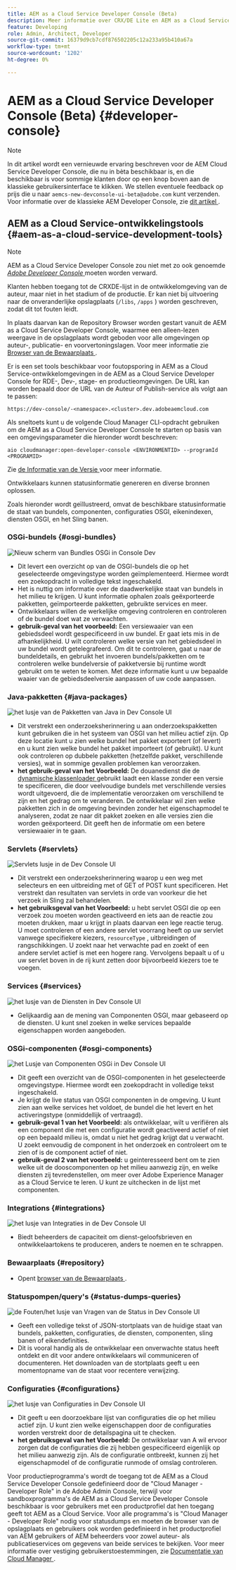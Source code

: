 ```yaml
---
title: AEM as a Cloud Service Developer Console (Beta)
description: Meer informatie over CRX/DE Lite en AEM as a Cloud Service Developer Console
feature: Developing
role: Admin, Architect, Developer
source-git-commit: 16379d9cb7cdf876502205c12a233a95b410a67a
workflow-type: tm+mt
source-wordcount: '1202'
ht-degree: 0%

---
```



# AEM as a Cloud Service Developer Console (Beta) {#developer-console}

>[!NOTE]
>
>In dit artikel wordt een vernieuwde ervaring beschreven voor de AEM Cloud Service Developer Console, die nu in bèta beschikbaar is, en die beschikbaar is voor sommige klanten door op een knop boven aan de klassieke gebruikersinterface te klikken. We stellen eventuele feedback op prijs die u naar `aemcs-new-devconsole-ui-beta@adobe.com` kunt verzenden. Voor informatie over de klassieke AEM Developer Console, zie [ dit artikel ](/help/implementing/developing/introduction/development-guidelines.md#crxde-lite-and-developer-console).

## AEM as a Cloud Service-ontwikkelingstools {#aem-as-a-cloud-service-development-tools}

>[!NOTE]
>AEM as a Cloud Service Developer Console zou niet met zo ook genoemde [*Adobe Developer Console* ](https://developer.adobe.com/developer-console/) moeten worden verward.
>

Klanten hebben toegang tot de CRXDE-lijst in de ontwikkelomgeving van de auteur, maar niet in het stadium of de productie. Er kan niet bij uitvoering naar de onveranderlijke opslagplaats (`/libs`, `/apps` ) worden geschreven, zodat dit tot fouten leidt.

In plaats daarvan kan de Repository Browser worden gestart vanuit de AEM as a Cloud Service Developer Console, waarmee een alleen-lezen weergave in de opslagplaats wordt geboden voor alle omgevingen op auteur-, publicatie- en voorvertoningslagen. Voor meer informatie zie [ Browser van de Bewaarplaats ](/help/implementing/developing/tools/repository-browser.md).

Er is een set tools beschikbaar voor foutopsporing in AEM as a Cloud Service-ontwikkelomgevingen in de AEM as a Cloud Service Developer Console for RDE-, Dev-, stage- en productieomgevingen. De URL kan worden bepaald door de URL van de Auteur of Publish-service als volgt aan te passen:

`https://dev-console/-<namespace>.<cluster>.dev.adobeaemcloud.com`

Als sneltoets kunt u de volgende Cloud Manager CLI-opdracht gebruiken om de AEM as a Cloud Service Developer Console te starten op basis van een omgevingsparameter die hieronder wordt beschreven:

`aio cloudmanager:open-developer-console <ENVIRONMENTID> --programId <PROGRAMID>`

Zie [ de Informatie van de Versie ](/help/release-notes/home.md) voor meer informatie.

Ontwikkelaars kunnen statusinformatie genereren en diverse bronnen oplossen.

Zoals hieronder wordt geïllustreerd, omvat de beschikbare statusinformatie de staat van bundels, componenten, configuraties OSGI, eikenindexen, diensten OSGI, en het Sling banen.

### OSGi-bundels {#osgi-bundles}

![ Nieuw scherm van Bundles OSGi in Console Dev ](/help/implementing/developing/introduction/assets/osgi-bundles.png)

* Dit levert een overzicht op van de OSGI-bundels die op het geselecteerde omgevingstype worden geïmplementeerd. Hiermee wordt een zoekopdracht in volledige tekst ingeschakeld.
* Het is nuttig om informatie over de daadwerkelijke staat van bundels in het milieu te krijgen. U kunt informatie ophalen zoals geëxporteerde pakketten, geïmporteerde pakketten, gebruikte services en meer.
* Ontwikkelaars willen de werkelijke omgeving controleren en controleren of de bundel doet wat ze verwachten.
* **gebruik-geval van het voorbeeld:** Een versiewaaier van een gebiedsdeel wordt gespecificeerd in uw bundel. Er gaat iets mis in de afhankelijkheid. U wilt controleren welke versie van het gebiedsdeel in uw bundel wordt getelegrafeerd. Om dit te controleren, gaat u naar de bundeldetails, en gebruikt het invoeren bundels/pakketten om te controleren welke bundelversie of pakketversie bij runtime wordt gebruikt om te weten te komen. Met deze informatie kunt u uw bepaalde waaier van de gebiedsdeelversie aanpassen of uw code aanpassen.

### Java-pakketten {#java-packages}

![ het lusje van de Pakketten van Java in Dev Console UI ](/help/implementing/developing/introduction/assets/java-packages-dev-console-ui.png)

* Dit verstrekt een onderzoeksherinnering u aan onderzoekspakketten kunt gebruiken die in het systeem van OSGI van het milieu actief zijn. Op deze locatie kunt u zien welke bundel het pakket exporteert (of levert) en u kunt zien welke bundel het pakket importeert (of gebruikt). U kunt ook controleren op dubbele pakketten (hetzelfde pakket, verschillende versies), wat in sommige gevallen problemen kan veroorzaken.
* **het gebruik-geval van het Voorbeeld:** De douanedienst die de [ dynamische klassenloader ](https://sling.apache.org/apidocs/sling9/org/apache/sling/commons/classloader/DynamicClassLoaderManager.html) gebruikt laadt een klasse zonder een versie te specificeren, die door veelvoudige bundels met verschillende versies wordt uitgevoerd, die de implementatie veroorzaken om verschillend te zijn en het gedrag om te veranderen. De ontwikkelaar wil zien welke pakketten zich in de omgeving bevinden zonder het eigenschapmodel te analyseren, zodat ze naar dit pakket zoeken en alle versies zien die worden geëxporteerd. Dit geeft hen de informatie om een betere versiewaaier in te gaan.

### Servlets {#servlets}

![ Servlets lusje in de Dev Console UI ](/help/implementing/developing/introduction/assets/servlets-dev-console-ui.png)

* Dit verstrekt een onderzoeksherinnering waarop u een weg met selecteurs en een uitbreiding met of GET of POST kunt specificeren. Het verstrekt dan resultaten van servlets in orde van voorkeur die het verzoek in Sling zal behandelen.
* **het gebruiksgeval van het Voorbeeld:** u hebt servlet OSGI die op een verzoek zou moeten worden geactiveerd en iets aan de reactie zou moeten drukken, maar u krijgt in plaats daarvan een lege reactie terug. U moet controleren of een andere servlet voorrang heeft op uw servlet vanwege specifiekere kiezers, `resourceType` , uitbreidingen of rangschikkingen. U zoekt naar het verwachte pad en zoekt of een andere servlet actief is met een hogere rang. Vervolgens bepaalt u of u uw servlet boven in de rij kunt zetten door bijvoorbeeld kiezers toe te voegen.

### Services {#services}

![ het lusje van de Diensten in Dev Console UI ](/help/implementing/developing/introduction/assets/services-dev-console.png)

* Gelijkaardig aan de mening van Componenten OSGI, maar gebaseerd op de diensten. U kunt snel zoeken in welke services bepaalde eigenschappen worden aangeboden.

### OSGi-componenten {#osgi-components}

![ het Lusje van Componenten OSGi in Dev Console UI ](/help/implementing/developing/introduction/assets/osgi-components-dev-console.png)

* Dit geeft een overzicht van de OSGI-componenten in het geselecteerde omgevingstype. Hiermee wordt een zoekopdracht in volledige tekst ingeschakeld.
* Je krijgt de live status van OSGI componenten in de omgeving. U kunt zien aan welke services het voldoet, de bundel die het levert en het activeringstype (onmiddellijk of vertraagd).
* **gebruik-geval 1 van het Voorbeeld:** als ontwikkelaar, wilt u verifiëren als een component die met een configuratie wordt geactiveerd actief of niet op een bepaald milieu is, omdat u niet het gedrag krijgt dat u verwacht. U zoekt eenvoudig de component in het onderzoek en controleert om te zien of is de component actief of niet.
* **gebruik-geval 2 van het voorbeeld:** u geinteresseerd bent om te zien welke uit de dooscomponenten op het milieu aanwezig zijn, en welke diensten zij tevredenstellen, om meer over Adobe Experience Manager as a Cloud Service te leren. U kunt ze uitchecken in de lijst met componenten.

### Integrations {#integrations}

![ het lusje van Integraties in de Dev Console UI ](/help/implementing/developing/introduction/assets/integrations-dev-console-ui.png)

* Biedt beheerders de capaciteit om dienst-geloofsbrieven en ontwikkelaartokens te produceren, anders te noemen en te schrappen.

### Bewaarplaats {#repository}

* Opent [ browser van de Bewaarplaats ](/help/implementing/developing/tools/repository-browser.md).

### Statuspompen/query&#39;s {#status-dumps-queries}

![ de Fouten/het lusje van Vragen van de Status in Dev Console UI ](/help/implementing/developing/introduction/assets/status-dumps-queries.png)

* Geeft een volledige tekst of JSON-stortplaats van de huidige staat van bundels, pakketten, configuraties, de diensten, componenten, sling banen of eikendefinities.
* Dit is vooral handig als de ontwikkelaar een onverwachte status heeft ontdekt en dit voor andere ontwikkelaars wil communiceren of documenteren. Het downloaden van de stortplaats geeft u een momentopname van de staat voor recentere verwijzing.

### Configuraties {#configurations}

![ het lusje van Configuraties in Dev Console UI ](/help/implementing/developing/introduction/assets/configurations-dev-console.png)

* Dit geeft u een doorzoekbare lijst van configuraties die op het milieu actief zijn. U kunt zien welke eigenschappen door de configuraties worden verstrekt door de detailspagina uit te checken.
* **het gebruiksgeval van het Voorbeeld:** De ontwikkelaar van A wil ervoor zorgen dat de configuraties die zij hebben gespecificeerd eigenlijk op het milieu aanwezig zijn. Als de configuratie ontbreekt, kunnen zij het eigenschapmodel of de configuratie runmode of omslag controleren.

Voor productieprogramma&#39;s wordt de toegang tot de AEM as a Cloud Service Developer Console gedefinieerd door de &quot;Cloud Manager - Developer Role&quot; in de Adobe Admin Console, terwijl voor sandboxprogramma&#39;s de AEM as a Cloud Service Developer Console beschikbaar is voor gebruikers met een productprofiel dat hen toegang geeft tot AEM as a Cloud Service. Voor alle programma&#39;s is &quot;Cloud Manager - Developer Role&quot; nodig voor statusdumps en moeten de browser van de opslagplaats en gebruikers ook worden gedefinieerd in het productprofiel van AEM gebruikers of AEM beheerders voor zowel auteur- als publicatieservices om gegevens van beide services te bekijken. Voor meer informatie over vestiging gebruikerstoestemmingen, zie [ Documentatie van Cloud Manager ](https://experienceleague.adobe.com/docs/experience-manager-cloud-manager/using/requirements/setting-up-users-and-roles.html).